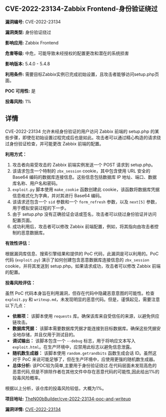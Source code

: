 ## CVE-2022-23134-Zabbix Frontend-身份验证绕过

**漏洞编号:** CVE-2022-23134

**漏洞类型:** 身份验证绕过

**影响应用:** Zabbix Frontend

**危害等级:** 中危，可能导致未经授权的配置更改和潜在的系统损害

**影响版本:** 5.4.0 - 5.4.8

**利用条件:** 需要目标Zabbix实例已完成初始设置，且攻击者能够访问setup.php页面。

**POC 可用性:** 是

**投毒风险:** 1%

## 详情

CVE-2022-23134 允许未经身份验证的用户访问 Zabbix 前端的 setup.php 的某些步骤，即使在初始设置过程完成后也是如此。攻击者可以通过精心构造的请求绕过身份验证检查，并可能更改 Zabbix 前端的配置。

**利用方式：**

1.  攻击者向易受攻击的 Zabbix 前端实例发送一个 POST 请求到 setup.php。
2.  该请求包含一个特制的 `zbx_session` cookie，其中包含使用 URL 安全的 Base64 编码的数据库连接信息。这些信息包括数据库 IP 地址、端口、数据库名称、用户名和密码。
3.  `exploit.py` 脚本使用 `make_cookie` 函数创建此 cookie，该函数将数据库凭据信息格式化为字典，并对其进行 Base64 编码。
4.  该请求还包含一个 `sid` 参数和一个 `form_refresh` 参数，以及 `next[5]` 参数，用于模拟安装过程的下一步。
5.  由于 setup.php 没有正确验证会话或签名，攻击者可以绕过身份验证并访问配置页面。
6.  成功利用后，攻击者可以修改 Zabbix 前端配置，例如，将其指向由攻击者控制的恶意数据库。

**有效性评估：**

根据漏洞库信息、搜索引擎结果和提供的 PoC 代码，此漏洞是可以利用的。PoC 代码 (`exploit.py`) 演示了如何创建包含恶意数据库连接信息的 `zbx_session` cookie，并将其发送到 setup.php。如果请求成功，攻击者可以修改 Zabbix 前端的配置。

**投毒风险评估：**

虽然 PoC 代码本身旨在利用漏洞，但存在代码中隐藏恶意意图的可能性。检查 `exploit.py` 和 `writeup.md`，未发现明显的恶意代码。但是，谨慎起见，需要注意以下几点：

*   **依赖项：** 该脚本使用 `requests` 库。确保该库来自受信任的来源，以避免供应链攻击。
*   **数据库凭据：** 该脚本需要数据库凭据才能连接到目标数据库。确保这些凭据安全地存储，并且仅用于测试目的。
*   **调试输出：** 该脚本包含一个 `--debug` 标志，用于将响应文本写入 `exploit.html`。在生产环境中，应禁用此标志以避免信息泄露。
*   **随机数生成器：** 该脚本使用 `random.getrandbits` 函数生成会话 ID。虽然这对于 PoC 来说可能足够了，但在生产环境中，应使用更强的随机数生成器。
*   **总体分析:** 该POC较为简单,主要用于身份验证绕过.在代码层面未发现高危的恶意代码,但是不排除作者在其他文件中存在恶意代码的可能性,因此给出1%的投毒风险概率。

根据以上分析，该仓库的投毒风险较低，大概为1%。

**项目地址:** [TheN00bBuilder/cve-2022-23134-poc-and-writeup](https://github.com/TheN00bBuilder/cve-2022-23134-poc-and-writeup)

**漏洞详情:** [CVE-2022-23134](https://nvd.nist.gov/vuln/detail/CVE-2022-23134)